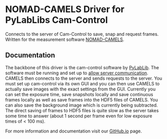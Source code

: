 # NOMAD-CAMELS Driver for PyLabLibs Cam-Control 

Connects to the server of Cam-Control to save, snap and request frames. Written for the measurement software [NOMAD-CAMELS](https://fau-lap.github.io/NOMAD-CAMELS/).


## Documentation
The backbone of this driver is the cam-control software by [PyLabLib](https://pylablib-cam-control.readthedocs.io/). The software must be running and set up to [allow server communication](https://pylablib-cam-control.readthedocs.io/en/latest/expanding.html#control-server).
CAMELS then connects to the server and sends requests to the server. You must set up cam-control via its own GUI and you can then use CAMELS to actually save images with the exact settings from the GUI.
Currently you can set the exposure time, save snapshots locally and save continuous frames locally as well as save frames into the HDF5 files of CAMELS. You can also save the background image which is currently being subtracted. The direct saving of frames to HDF5 files is quite slow as the server takes some time to answer (about 1 second per frame even for low exposure times of < 100 ms).


For more information and documentation visit our [GitHub.io](https://fau-lap.github.io/NOMAD-CAMELS/doc/instruments/instruments.html) page.